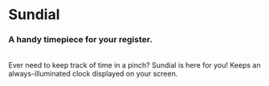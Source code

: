 # Sundial
### A handy timepiece for your register.
<br>
Ever need to keep track of time in a pinch? Sundial is here for you! Keeps an always-illuminated clock displayed on your screen.